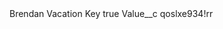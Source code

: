 <?xml version="1.0" encoding="UTF-8"?>
<CustomMetadata xmlns="http://soap.sforce.com/2006/04/metadata" xmlns:xsi="http://www.w3.org/2001/XMLSchema-instance" xmlns:xsd="http://www.w3.org/2001/XMLSchema">
    <label>Brendan Vacation Key</label>
    <protected>true</protected>
    <values>
        <field>Value__c</field>
        <value xsi:type="xsd:string">qoslxe934!rr</value>
    </values>
</CustomMetadata>
